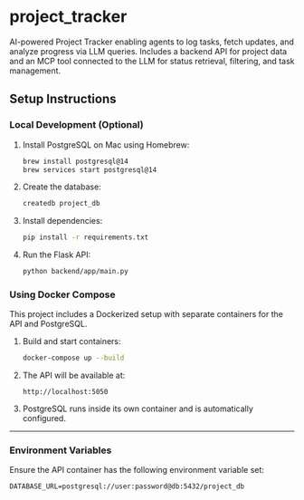 # project_tracker
AI-powered Project Tracker enabling agents to log tasks, fetch updates, and analyze progress via LLM queries. Includes a backend API for project data and an MCP tool connected to the LLM for status retrieval, filtering, and task management.

## Setup Instructions

### Local Development (Optional)
1. Install PostgreSQL on Mac using Homebrew:
   ```bash
   brew install postgresql@14
   brew services start postgresql@14
   ```
2. Create the database:
   ```bash
   createdb project_db
   ```
3. Install dependencies:
   ```bash
   pip install -r requirements.txt
   ```
4. Run the Flask API:
   ```bash
   python backend/app/main.py
   ```

### Using Docker Compose
This project includes a Dockerized setup with separate containers for the API and PostgreSQL.

1. Build and start containers:
   ```bash
   docker-compose up --build
   ```
2. The API will be available at:
   ```
   http://localhost:5050
   ```
3. PostgreSQL runs inside its own container and is automatically configured.

---

### Environment Variables
Ensure the API container has the following environment variable set:
```
DATABASE_URL=postgresql://user:password@db:5432/project_db
```
```